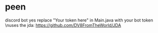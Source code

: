 # peen
discord bot
yes
replace "Your token here" in Main.java with your bot token
\nuses the jda: https://github.com/DV8FromTheWorld/JDA 
